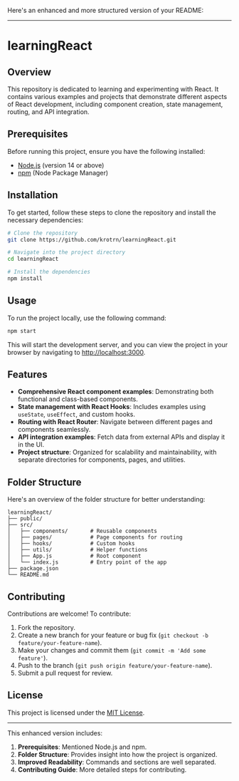 Here's an enhanced and more structured version of your README:

---

# learningReact

## Overview
This repository is dedicated to learning and experimenting with React. It contains various examples and projects that demonstrate different aspects of React development, including component creation, state management, routing, and API integration.

## Prerequisites
Before running this project, ensure you have the following installed:

- [Node.js](https://nodejs.org/) (version 14 or above)
- [npm](https://www.npmjs.com/) (Node Package Manager)

## Installation
To get started, follow these steps to clone the repository and install the necessary dependencies:

```bash
# Clone the repository
git clone https://github.com/krotrn/learningReact.git

# Navigate into the project directory
cd learningReact

# Install the dependencies
npm install
```

## Usage
To run the project locally, use the following command:

```bash
npm start
```

This will start the development server, and you can view the project in your browser by navigating to [http://localhost:3000](http://localhost:3000).

## Features
- **Comprehensive React component examples**: Demonstrating both functional and class-based components.
- **State management with React Hooks**: Includes examples using `useState`, `useEffect`, and custom hooks.
- **Routing with React Router**: Navigate between different pages and components seamlessly.
- **API integration examples**: Fetch data from external APIs and display it in the UI.
- **Project structure**: Organized for scalability and maintainability, with separate directories for components, pages, and utilities.

## Folder Structure
Here's an overview of the folder structure for better understanding:

```
learningReact/
├── public/
├── src/
│   ├── components/       # Reusable components
│   ├── pages/            # Page components for routing
│   ├── hooks/            # Custom hooks
│   ├── utils/            # Helper functions
│   ├── App.js            # Root component
│   └── index.js          # Entry point of the app
├── package.json
└── README.md
```

## Contributing
Contributions are welcome! To contribute:

1. Fork the repository.
2. Create a new branch for your feature or bug fix (`git checkout -b feature/your-feature-name`).
3. Make your changes and commit them (`git commit -m 'Add some feature'`).
4. Push to the branch (`git push origin feature/your-feature-name`).
5. Submit a pull request for review.

## License
This project is licensed under the [MIT License](./LICENSE).

---

This enhanced version includes:

1. **Prerequisites**: Mentioned Node.js and npm.
2. **Folder Structure**: Provides insight into how the project is organized.
3. **Improved Readability**: Commands and sections are well separated.
4. **Contributing Guide**: More detailed steps for contributing.